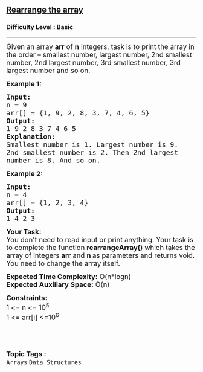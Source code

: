 <h2><a href="https://practice.geeksforgeeks.org/problems/rearrange-the-array5802/1?page=4&difficulty[]=-1&category[]=Arrays&sortBy=submissions">Rearrange the array</a></h2><h3>Difficulty Level : Basic</h3><hr><div class="problems_problem_content__Xm_eO"><p><span style="font-size:18px">Given an array <strong>arr</strong>&nbsp;of <strong>n</strong> integers, task is to print the array in the order – smallest number, largest number, 2nd smallest number, 2nd largest number, 3rd smallest number, 3rd largest number and so on.</span></p>

<p><span style="font-size:18px"><strong>Example 1:</strong></span></p>

<pre><span style="font-size:18px"><strong>Input:
</strong>n = 9
arr[] = {1, 9, 2, 8, 3, 7, 4, 6, 5}
<strong>Output:
</strong>1 9 2 8 3 7 4 6 5
<strong>Explanation:
</strong>Smallest number is 1. Largest number is 9. 
2nd smallest number is 2. Then 2nd largest
number is 8. And so on.
</span></pre>

<p><span style="font-size:18px"><strong>Example 2:</strong></span></p>

<pre><span style="font-size:18px"><strong>Input:
</strong>n = 4
arr[] = {1, 2, 3, 4}
<strong>Output:
</strong>1 4 2 3
</span></pre>

<p><span style="font-size:18px"><strong>Your Task:</strong><br>
You don't need to read input or print anything. Your task is to complete the function&nbsp;<strong>rearrangeArray()</strong>&nbsp;which takes the array of integers&nbsp;<strong>arr</strong>&nbsp;and&nbsp;<strong>n&nbsp;</strong>as parameters and returns void. You need to change the array itself.</span></p>

<p><span style="font-size:18px"><strong>Expected Time Complexity:</strong>&nbsp;O(n*logn)<br>
<strong>Expected Auxiliary Space:</strong>&nbsp;O(n)</span></p>

<p><span style="font-size:18px"><strong>Constraints:&nbsp;</strong><br>
1 &lt;= n&nbsp;&lt;= 10<sup>5</sup><br>
1 &lt;= arr[i] &lt;=10<sup>6</sup></span></p>

<p>&nbsp;</p>
</div><br><p><span style=font-size:18px><strong>Topic Tags : </strong><br><code>Arrays</code>&nbsp;<code>Data Structures</code>&nbsp;